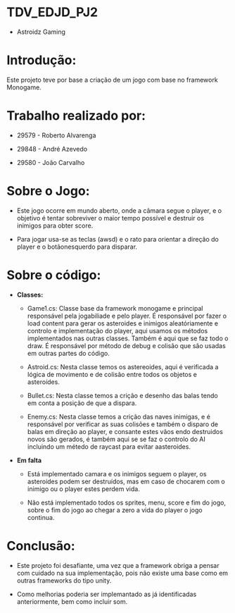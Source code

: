# TDV_EDJD_PJ2

- Astroidz Gaming

# Introdução:

Este projeto teve por base a criação de um jogo com base no framework Monogame.

# Trabalho realizado por:

- 29579 - Roberto Alvarenga

- 29848 - André Azevedo

- 29580 - João Carvalho

# Sobre o Jogo:

- Este jogo ocorre em mundo aberto, onde a câmara segue o player, e o objetivo é tentar sobreviver o maior tempo possível e destruir os inimigos para obter score.

- Para jogar usa-se as teclas (awsd) e o rato para orientar a direção do player e o botãonesquerdo para disparar.   


# Sobre o código:

- **Classes:**

	- Game1.cs: Classe base da framework monogame e principal responsável pela jogabiliade e pelo player. É responsável por fazer o load content para gerar os asteroides e inimigos aleatóriamente e controlo e implementação do player, aqui usamos os métodos implementados nas outras classes. Também é aqui que se faz todo o draw. É responsável por método de debug e colisão que são usadas em outras partes do código. 
	
	- Astroid.cs: Nesta classe temos os astereoides, aqui é verificada a lógica de movimento e de colisão entre todos os objetos e asteroídes.
	
	- Bullet.cs: Nesta classe temos a crição e desenho das balas tendo em conta a posição de que a dispara.
	
	- Enemy.cs: Nesta classe temos a crição das naves inimigas, e é responsável por verificar as suas colisões e também o disparo de balas em direção ao player, e consante estes vãos endo destruidos novos são gerados, é também aqui se se faz o controlo do AI incluindo um métedo de raycast para evitar aasteroides. 
	

- **Em falta**
	
	- Está implementado camara e os inimigos seguem o player, os asteroides podem ser destruídos, mas em caso de chocarem com o inimigo ou o player estes perdem vida.  
	
	- Não está implementado todos os sprites, menu, score e fim do jogo, sobre o fim do jogo ao chegar a zero a vida do player o jogo continua.

# Conclusão:

- Este projeto foi desafiante, uma vez que a framework obriga a pensar com cuidado na sua implementação, pois não existe uma base como em outras frameworks do tipo unity. 

- Como melhorias poderia ser implemantado as já identificadas anteriormente, bem como incluir som.